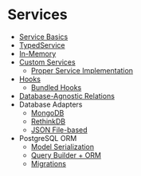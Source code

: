 # Services

* [Service Basics](service-basics.md)
* [TypedService](typedservice.md)
* [In-Memory](in-memory.md)
* [Custom Services](custom-services.md)
  * [Proper Service Implementation](proper-service-implementation.md)
* [Hooks](hooks.md)
  * [Bundled Hooks](https://www.dartdocs.org/documentation/angel_framework/latest/angel_framework.hooks/angel_framework.hooks-library.html)
* [Database-Agnostic Relations](https://github.com/angel-dart/relations)
* Database Adapters
  * [MongoDB](https://github.com/angel-dart/mongo)
  * [RethinkDB](https://github.com/angel-dart/rethink)
  * [JSON File-based](https://github.com/angel-dart/file_service)
* PostgreSQL ORM
  * [Model Serialization](https://github.com/angel-dart/serialize)
  * [Query Builder + ORM](https://github.com/angel-dart/orm)
  * [Migrations](https://github.com/angel-dart/migration)